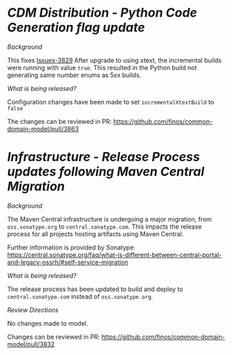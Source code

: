 # _CDM Distribution - Python Code Generation flag update_

_Background_

This fixes [Issues-3829](https://github.com/finos/common-domain-model/issues/3829) After upgrade to using xtext, the incremental builds were running with value `true`. This resulted in the Python build not generating same number enums as 5xx builds.

_What is being released?_

Configuration changes have been made to set `incrementalXtextBuild` to `false`

The changes can be reviewed in PR: https://github.com/finos/common-domain-model/pull/3863

# _Infrastructure - Release Process updates following Maven Central Migration_

_Background_

The Maven Central infrastructure is undergoing a major migration, from `oss.sonatype.org` to `central.sonatype.com`. This impacts the release process for all projects hosting artifacts using Maven Central.

Further information is provided by Sonatype:
https://central.sonatype.org/faq/what-is-different-between-central-portal-and-legacy-ossrh/#self-service-migration

_What is being released?_

The release process has been updated to build and deploy to `central.sonatype.com` instead of `oss.sonatype.org`.

_Review Directions_

No changes made to model.

Changes can be reviewed in PR: https://github.com/finos/common-domain-model/pull/3832
